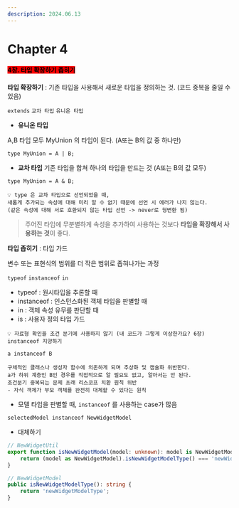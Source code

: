 ```yaml
---
description: 2024.06.13
---
```


# Chapter 4

#### <mark style="background-color:red;">4장. 타입 확장하기 좁히기</mark>

**타입 확장하기** : 기존 타입을 사용해서 새로운 타입을 정의하는 것. (코드 중복을 줄일 수 있음)

`extends` `교차 타입` `유니온 타입`



* **유니온 타입**

A,B 타입 모두 MyUnion 의 타입이 된다. (A또는 B의 값 중 하나만)

```tsx
type MyUnion = A | B;
```



* **교차 타입** 기존 타입을 합쳐 하나의 타입을 만드는 것 (A또는 B의 값 모두)

```tsx
type MyUnion = A & B;
```

```
💡 type 은 교차 타입으로 선언되었을 때,
새롭게 추가되는 속성에 대해 미리 알 수 없기 때문에 선언 시 에러가 나지 않는다.
(같은 속성에 대해 서로 호환되지 않는 타입 선언 -> never로 형변환 됨)
```

> 주어진 타입에 무분별하게 속성을 추가하여 사용하는 것보다 **타입을 확장해서 사용하는 것**이 좋다.



**타입 좁히기** : 타입 가드

변수 또는 표현식의 범위를 더 작은 범위로 좁혀나가는 과정

`typeof` `instanceof` `in`

* typeof : 원시타입을 추론할 때
* instanceof : 인스턴스화된 객체 타입을 판별할 때
* in : 객체 속성 유무를 판단할 때
* is : 사용자 정의 타입 가드

```
💡 자료형 확인을 조건 분기에 사용하지 않기 (내 코드가 그렇게 이상한가요? 6장)
instanceof 지양하기

a instanceof B

구체적인 클래스나 생성자 함수에 의존하게 되며 추상화 및 캡슐화 위반한다.
a가 하위 계층인 B인 경우를 직접적으로 알 필요도 없고, 알아서는 안 된다.
조건분기 중복되는 문제 초래 리스코프 치환 원칙 위반
- 자식 객체가 부모 객체를 완전히 대체할 수 있다는 원칙
```



* 모델 타입을 판별할 때, `instanceof` 를 사용하는 case가 많음

```tsx
selectedModel instanceof NewWidgetModel
```

* 대체하기

```typescript
// NewWidgetUtil
export function isNewWidgetModel(model: unknown): model is NewWidgetModel {
    return (model as NewWidgetModel).isNewWidgetModelType() === 'newWidgetModelType';
}

// NewWidgetModel
public isNewWidgetModelType(): string {
    return 'newWidgetModelType';
}
```

